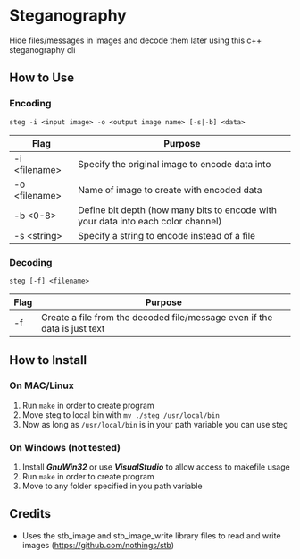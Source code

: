 # Steganography
Hide files/messages in images and decode them later using this c++ steganography cli

## How to Use
### Encoding
`steg -i <input image> -o <output image name> [-s|-b] <data>`

| Flag | Purpose |
|---------------|-----------------------------------------------------------------------------------|
| -i \<filename\> | Specify the original image to encode data into |
| -o \<filename\> | Name of image to create with encoded data |
| -b \<0-8\> | Define bit depth (how many bits to encode with your data into each color channel) |
| -s \<string\> | Specify a string to encode instead of a file |

### Decoding
`steg [-f] <filename>`

| Flag | Purpose |
|---------------|-----------------------------------------------------------------------------------|
| -f | Create a file from the decoded file/message even if the data is just text |



## How to Install
### On MAC/Linux
1. Run `make` in order to create program
2. Move steg to local bin with `mv ./steg /usr/local/bin`
3. Now as long as `/usr/local/bin` is in your path variable you can use steg
### On Windows (not tested)
1. Install ***GnuWin32*** or use ***VisualStudio*** to allow access to makefile usage
2. Run `make` in order to create program
3. Move to any folder specified in you path variable

## Credits
* Uses the stb_image and stb_image_write library files to read and write images (https://github.com/nothings/stb)
